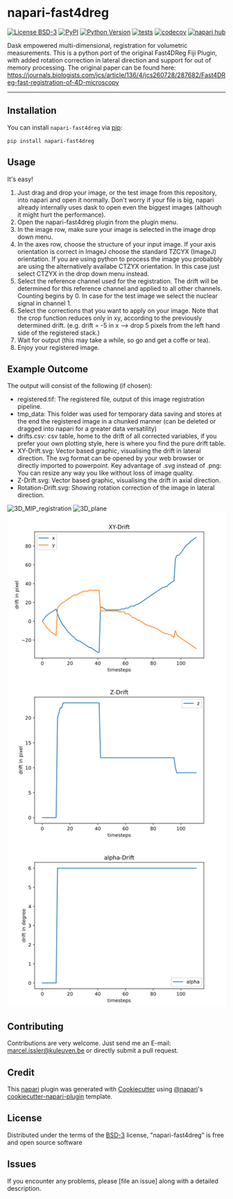 # napari-fast4dreg

[![License BSD-3](https://img.shields.io/pypi/l/napari-fast4dreg.svg?color=green)](https://github.com/Macl-I/napari-fast4dreg/raw/main/LICENSE)
[![PyPI](https://img.shields.io/pypi/v/napari-fast4dreg.svg?color=green)](https://pypi.org/project/napari-fast4dreg)
[![Python Version](https://img.shields.io/pypi/pyversions/napari-fast4dreg.svg?color=green)](https://python.org)
[![tests](https://github.com/Macl-I/napari-fast4dreg/workflows/tests/badge.svg)](https://github.com/Macl-I/napari-fast4dreg/actions)
[![codecov](https://codecov.io/gh/Macl-I/napari-fast4dreg/branch/main/graph/badge.svg)](https://codecov.io/gh/Macl-I/napari-fast4dreg)
[![napari hub](https://img.shields.io/endpoint?url=https://api.napari-hub.org/shields/napari-fast4dreg)](https://napari-hub.org/plugins/napari-fast4dreg)

Dask empowered multi-dimensional, registration for volumetric measurements.
This is a python port of the original Fast4DReg Fiji Plugin, with added rotation correction in lateral direction and support for out of memory processing.
The original paper can be found here:
https://journals.biologists.com/jcs/article/136/4/jcs260728/287682/Fast4DReg-fast-registration-of-4D-microscopy

----------------------------------


<!--
Don't miss the full getting started guide to set up your new package:
https://github.com/napari/cookiecutter-napari-plugin#getting-started

and review the napari docs for plugin developers:
https://napari.org/stable/plugins/index.html
-->

## Installation

You can install `napari-fast4dreg` via [pip]:

    pip install napari-fast4dreg

## Usage 

It's easy! 
1) Just drag and drop your image, or the test image from this repository, into napari and open it normally. 
Don't worry if your file is big, napari already internally uses dask to open even the biggest images (although it might hurt the performance).
2) Open the napari-fast4dreg plugin from the plugin menu.
3) In the image row, make sure your image is selected in the image drop down menu.
4) In the axes row, choose the structure of your input image. If your axis orientation is correct in ImageJ choose the standard TZCYX (ImageJ) orientation. If you are using python to process the image you probabbly are using the alternatively availabe CTZYX orientation. In this case just select CTZYX in the drop down menu instead.
5) Select the reference channel used for the registration. The drift will be determined for this reference channel and applied to all other channels. Counting begins by 0. In case for the test image we select the nuclear signal in channel 1.
6) Select the corrections that you want to apply on your image. Note that the crop function reduces only in xy, according to the previously determined drift. (e.g. drift = -5 in x --> drop 5 pixels from the left hand side of the registered stack.)
7) Wait for output (this may take a while, so go and get a coffe or tea).
8) Enjoy your registered image.


## Example Outcome
The output will consist of the following (if chosen): 
- registered.tif: The registered file, output of this image registration pipeline.
- tmp_data: This folder was used for temporary data saving and stores at the end the registered image in a chunked manner (can be deleted or dragged into napari for a greater data versatility)
- drifts.csv: csv table, home to the drift of all corrected variables, if you prefer your own plotting style, here is where you find the pure drift table.
- XY-Drift.svg: Vector based graphic, visualising the drift in lateral direction. The svg format can be opened by your web browser or directly imported to powerpoint. Key advantage of .svg instead of .png: You can resize any way you like without loss of image quality.
- Z-Drift.svg: Vector based graphic, visualising the drift in axial direction.
- Rotation-Drift.svg: Showing rotation correction of the image in lateral direction.
  
![3D_MIP_registration](./media/3D_registration.gif)
![3D_plane](./media/3D_plane_registration.gif)
![XY-Drift](./media/XY-Drift.svg)
![Z-Drift](./media/Z-Drift.svg)
![Rotation-Drift](./media/Rotation-Drift.svg)

## Contributing

Contributions are very welcome. Just send me an E-mail: marcel.issler@kuleuven.be or directly submit a pull request.

## Credit 
This [napari] plugin was generated with [Cookiecutter] using [@napari]'s [cookiecutter-napari-plugin] template.

## License

Distributed under the terms of the [BSD-3] license,
"napari-fast4dreg" is free and open source software

## Issues

If you encounter any problems, please [file an issue] along with a detailed description.

[napari]: https://github.com/napari/napari
[Cookiecutter]: https://github.com/audreyr/cookiecutter
[@napari]: https://github.com/napari
[MIT]: http://opensource.org/licenses/MIT
[BSD-3]: http://opensource.org/licenses/BSD-3-Clause
[GNU GPL v3.0]: http://www.gnu.org/licenses/gpl-3.0.txt
[GNU LGPL v3.0]: http://www.gnu.org/licenses/lgpl-3.0.txt
[Apache Software License 2.0]: http://www.apache.org/licenses/LICENSE-2.0
[Mozilla Public License 2.0]: https://www.mozilla.org/media/MPL/2.0/index.txt
[cookiecutter-napari-plugin]: https://github.com/napari/cookiecutter-napari-plugin

[napari]: https://github.com/napari/napari
[tox]: https://tox.readthedocs.io/en/latest/
[pip]: https://pypi.org/project/pip/
[PyPI]: https://pypi.org/
